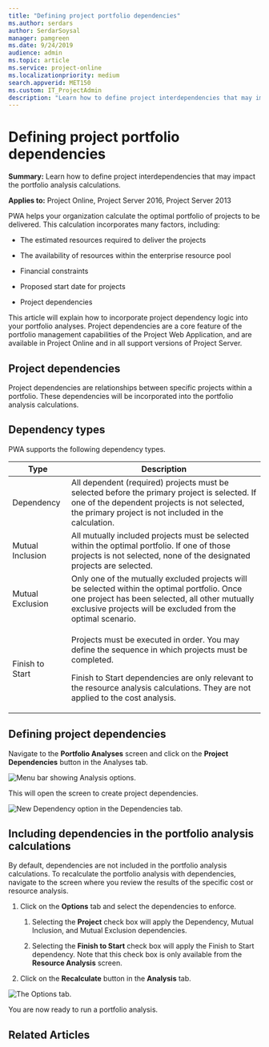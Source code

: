 ```yaml
---
title: "Defining project portfolio dependencies"
ms.author: serdars
author: SerdarSoysal
manager: pamgreen
ms.date: 9/24/2019
audience: admin
ms.topic: article
ms.service: project-online
ms.localizationpriority: medium
search.appverid: MET150
ms.custom: IT_ProjectAdmin
description: "Learn how to define project interdependencies that may impact the portfolio analysis calculations."
---
```


# Defining project portfolio dependencies

**Summary:** Learn how to define project interdependencies that may impact the portfolio analysis calculations.

**Applies to:** Project Online, Project Server 2016, Project Server 2013

PWA helps your organization calculate the optimal portfolio of projects to be delivered. This calculation incorporates many factors, including:

- The estimated resources required to deliver the projects

- The availability of resources within the enterprise resource pool

- Financial constraints

- Proposed start date for projects

- Project dependencies

This article will explain how to incorporate project dependency logic into your portfolio analyses. Project dependencies are a core feature of the portfolio management capabilities of the Project Web Application, and are available in Project Online and in all support versions of Project Server.

## Project dependencies

Project dependencies are relationships between specific projects within a portfolio. These dependencies will be incorporated into the portfolio analysis calculations.

## Dependency types

PWA supports the following dependency types.

<table>
<thead>
<tr class="header">
<th>Type</th>
<th>Description</th>
</tr>
</thead>
<tbody>
<tr class="odd">
<td>Dependency</td>
<td>All dependent (required) projects must be selected before the primary project is selected. If one of the dependent projects is not selected, the primary project is not included in the calculation.</td>
</tr>
<tr class="even">
<td>Mutual Inclusion</td>
<td>All mutually included projects must be selected within the optimal portfolio. If one of those projects is not selected, none of the designated projects are selected.</td>
</tr>
<tr class="odd">
<td>Mutual Exclusion</td>
<td>Only one of the mutually excluded projects will be selected within the optimal portfolio. Once one project has been selected, all other mutually exclusive projects will be excluded from the optimal scenario.</td>
</tr>
<tr class="even">
<td>Finish to Start</td>
<td><p>Projects must be executed in order. You may define the sequence in which projects must be completed.</p>
<p>Finish to Start dependencies are only relevant to the resource analysis calculations. They are not applied to the cost analysis.</p></td>
</tr>
</tbody>
</table>

## Defining project dependencies

Navigate to the **Portfolio Analyses** screen and click on the **Project Dependencies** button in the Analyses tab.

![Menu bar showing Analysis options.](media/04-image2.png)

This will open the screen to create project dependencies.

![New Dependency option in the Dependencies tab.](media/09-image2.png)

## Including dependencies in the portfolio analysis calculations

By default, dependencies are not included in the portfolio analysis calculations. To recalculate the portfolio analysis with dependencies, navigate to the screen where you review the results of the specific cost or resource analysis.

1. Click on the **Options** tab and select the dependencies to enforce.

    1. Selecting the **Project** check box will apply the Dependency, Mutual Inclusion, and Mutual Exclusion dependencies.

    2. Selecting the **Finish to Start** check box will apply the Finish to Start dependency. Note that this check box is only available from the **Resource Analysis** screen.

2. Click on the **Recalculate** button in the **Analysis** tab.

![The Options tab.](media/09-image3.png)

You are now ready to run a portfolio analysis.

## Related Articles
